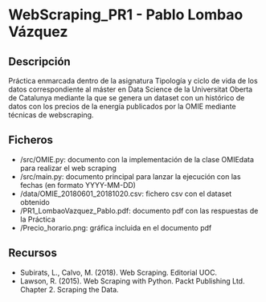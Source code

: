 # WebScraping_PR1 - Pablo Lombao Vázquez

## Descripción

Práctica enmarcada dentro de la asignatura Tipología y ciclo de vida de los datos correspondiente al máster en Data Science de la Universitat Oberta de Catalunya mediante la que se genera un dataset con un histórico de datos con los precios de la energía publicados por la OMIE mediante técnicas de webscraping.

## Ficheros

+ /src/OMIE.py: documento con la implementación de la clase OMIEdata para realizar el web scraping
+ /src/main.py: documento principal para lanzar la ejecución con las fechas (en formato YYYY-MM-DD)
+ /data/OMIE_20180601_20181020.csv: fichero csv con el dataset obtenido
+ /PR1_LombaoVazquez_Pablo.pdf: documento pdf con las respuestas de la Práctica
+ /Precio_horario.png: gráfica incluida en el documento pdf

## Recursos

* Subirats, L., Calvo, M. (2018). Web Scraping. Editorial UOC.
* Lawson, R. (2015). Web Scraping with Python. Packt Publishing Ltd. Chapter 2. Scraping the Data.

